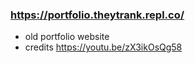 ### https://portfolio.theytrank.repl.co/

- old portfolio website
- credits https://youtu.be/zX3ikOsQg58
